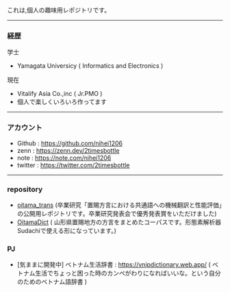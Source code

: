 これは,個人の趣味用レポジトリです。

---

### 経歴
学士
- Yamagata Universicy ( Informatics and Electronics )

現在
- Vitalify Asia Co.,inc ( Jr.PMO )
- 個人で楽しくいろいろ作ってます


--- 

### アカウント
- Github : https://github.com/nihei1206
- zenn : https://zenn.dev/2timesbottle
- note : https://note.com/nihei1206
- twitter : https://twitter.com/2timesbottle
---

### repository
- [oitama_trans](https://github.com/nihei1206/oitama_trans) (卒業研究「置賜方言における共通語への機械翻訳と性能評価」の公開用レポジトリです。卒業研究発表会で優秀発表賞をいただけました) 
- [OitamaDict](https://github.com/nihei1206/OitamaDict) ( 山形県置賜地方の方言をまとめたコーパスです。形態素解析器Sudachiで使える形になっています。) 

### PJ
- [気ままに開発中] ベトナム生活辞書 : https://vnjpdictionary.web.app/ ( ベトナム生活でちょっと困った時のカンペがわりになればいいな。という自分のためのベトナム語辞書 ) 
